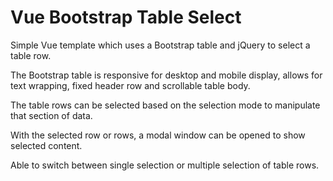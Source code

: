 # Vue Bootstrap Table Select #

Simple Vue template which uses a Bootstrap table and jQuery to select a table row.

The Bootstrap table is responsive for desktop and mobile display, allows for text wrapping, fixed header row and scrollable table body.

The table rows can be selected based on the selection mode to manipulate that section of data.

With the selected row or rows, a modal window can be opened to show selected content.

Able to switch between single selection or multiple selection of table rows.

